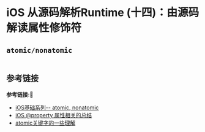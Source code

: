 # iOS 从源码解析Runtime (十四)：由源码解读属性修饰符

## `atomic/nonatomic`
```c++

```


## 参考链接
**参考链接:🔗**
+ [iOS基础系列-- atomic, nonatomic](https://xiaozhuanlan.com/topic/2354790168)
+ [iOS @property 属性相关的总结](https://juejin.im/post/6844903824436494343)
+ [atomic关键字的一些理解](https://www.jianshu.com/p/5951cb93bcef)
